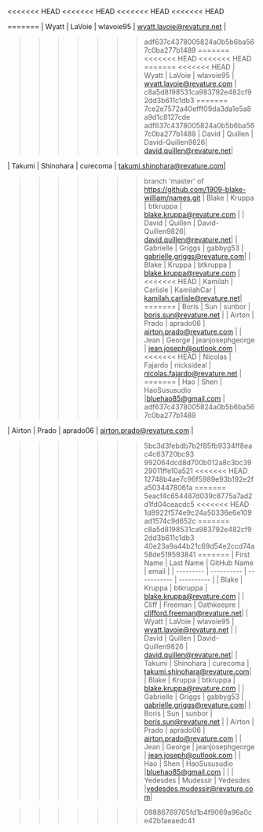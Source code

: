 <<<<<<< HEAD
<<<<<<< HEAD
<<<<<<< HEAD
<<<<<<< HEAD

=======
| Wyatt         | LaVoie        | wlavoie95     | wyatt.lavoie@revature.net    |
>>>>>>> adf637c4378005824a0b5b6ba567c0ba277b1489
=======
<<<<<<< HEAD
<<<<<<< HEAD
=======
<<<<<<< HEAD
| Wyatt         | LaVoie        | wlavoie95     | wyatt.lavoie@revature.com    |
>>>>>>> c8a5d8198531ca983792e482cf92dd3b611c1db3
=======
>>>>>>> 7ce2e7572a40efff09da3da1e5a8a9d1c8127cde
>>>>>>> adf637c4378005824a0b5b6ba567c0ba277b1489
| David		    | Quillen	    | David-Quillen9826| david.quillen@revature.net|

| Takumi        | Shinohara     | curecoma      | takumi.shinohara@revature.com|
>>>>>>> branch 'master' of https://github.com/1909-blake-william/names.git
| Blake         | Kruppa        | btkruppa      | blake.kruppa@revature.com    |
| David		    | Quillen	    | David-Quillen9826| david.quillen@revature.net|
| Gabrielle     | Griggs        | gabbyg53      | gabrielle.griggs@revature.com|
| Blake         | Kruppa        | btkruppa      | blake.kruppa@revature.com    |
<<<<<<< HEAD
| Kamilah	| Carlisle	| KamilahCar	| kamilah.carlisle@revature.net|
=======
| Boris         | Sun           | sunbor        | boris.sun@revature.net       |
| Airton        | Prado         | aprado06      | airton.prado@revature.com    |
| Jean          | George        | jeanjosephgeorge | jean.joseph@outlook.com    | 
<<<<<<< HEAD
| Nicolas       | Fajardo       | nicksideal    | nicolas.fajardo@revature.net | 
=======
| Hao           | Shen          | HaoSususudio  |bluehao85@gmail.com           |
>>>>>>> adf637c4378005824a0b5b6ba567c0ba277b1489






| Airton       | Prado        | aprado06       | airton.prado@revature.com    |
>>>>>>> 5bc3d3febdb7b2f85fb9334ff8eac4c63720bc93
>>>>>>> 992064dcd8d700b012a8c3bc3929011ffe10a521
<<<<<<< HEAD
>>>>>>> 12748b4ae7c96f5989e93b192e2fa503447806fa
=======
>>>>>>> 5eacf4c654487d039c8775a7ad2d1fd04ceacdc5
<<<<<<< HEAD
>>>>>>> 1d8922f574e9c24a50336e6e109ad1574c9d652c
=======
>>>>>>> c8a5d8198531ca983792e482cf92dd3b611c1db3
>>>>>>> 40e23a9a44b21c69d54e2ccd74a58de519593841
=======
| First Name    | Last Name     | GitHub Name       | email                        |
| ---------     | ----------    | -----------       | ----------                   |
| Blake         | Kruppa        | btkruppa          | blake.kruppa@revature.com    |
| Cliff         | Freeman       | Oathkeepre        | clifford.freeman@revature.net|
| Wyatt         | LaVoie        | wlavoie95         | wyatt.lavoie@revature.net    |
| David		    | Quillen	    | David-Quillen9826 | david.quillen@revature.net|
| Takumi        | Shinohara     | curecoma          | takumi.shinohara@revature.com|
| Blake         | Kruppa        | btkruppa          | blake.kruppa@revature.com    |
| Gabrielle     | Griggs        | gabbyg53          | gabrielle.griggs@revature.com|
| Boris         | Sun           | sunbor            | boris.sun@revature.net       |
| Airton        | Prado         | aprado06          | airton.prado@revature.com    |
| Jean          | George        | jeanjosephgeorge  | jean.joseph@outlook.com    | 
| Hao           | Shen          | HaoSususudio      |bluehao85@gmail.com           |                  |
| Yedesdes      | Mudessir      | Yedesdes          |yedesdes.mudessir@revature.com|

>>>>>>> 09886769765fd1b4f9069a96a0ce42b1aeaedc41
